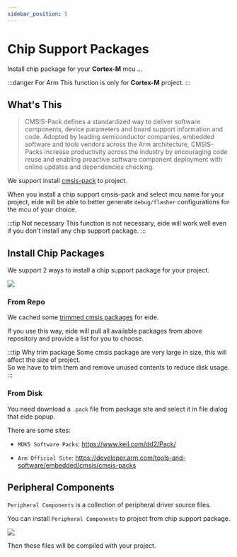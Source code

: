 ```yaml
---
sidebar_position: 5
---
```


# Chip Support Packages

Install chip package for your **Cortex-M** mcu ...

:::danger For Arm
This function is only for **Cortex-M** project.
:::

## What's This

> CMSIS-Pack defines a standardized way to deliver software components, device parameters  and board support information and code. Adopted by leading semiconductor companies,  embedded software and tools vendors across the Arm architecture, CMSIS-Packs  increase productivity across the industry by encouraging code reuse and enabling proactive  software component deployment with online updates and dependencies checking.

We support install [cmsis-pack](https://developer.arm.com/tools-and-software/embedded/cmsis/cmsis-packs) to project.

When you install a chip support cmsis-pack and select mcu name for your project, eide will be able to better generate `debug/flasher` configurations for the mcu of your choice.

:::tip Not necessary
This function is not necessary, eide will work well even if you don't install any chip support package.
:::

## Install Chip Packages

We support 2 ways to install a chip support package for your project.

![](/img/prj_install_chip_pack_typ.png)

### From Repo

We cached some [trimmed cmsis packages](https://github.com/github0null/eide-cmsis-pack/tree/master/packages) for eide.

If you use this way, eide will pull all available packages from above repository and provide a list for you to choose.

:::tip Why trim package
Some cmsis package are very large in size, this will affect the size of project.<br/>
So we have to trim them and remove unused contents to reduce disk usage.<br/>
:::

### From Disk

You need download a `.pack` file from package site and select it in file dialog that eide popup.

There are some sites:

- `MDK5 Software Packs`: https://www.keil.com/dd2/Pack/

- `Arm Official Site`: https://developer.arm.com/tools-and-software/embedded/cmsis/cmsis-packs

## Peripheral Components

`Peripheral Components` is a collection of peripheral driver source files.

You can install `Peripheral Components` to project from chip support package.

![](/img/prj_chip_pkg_ins_comp.png)

Then these files will be compiled with your project.
